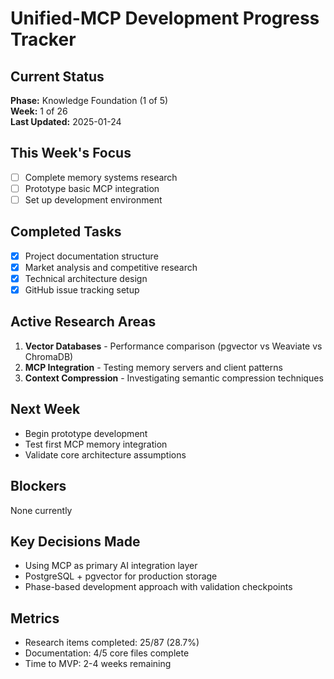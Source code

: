 # Unified-MCP Development Progress Tracker

## Current Status
**Phase:** Knowledge Foundation (1 of 5)  
**Week:** 1 of 26  
**Last Updated:** 2025-01-24

## This Week's Focus
- [ ] Complete memory systems research
- [ ] Prototype basic MCP integration  
- [ ] Set up development environment

## Completed Tasks
- [x] Project documentation structure
- [x] Market analysis and competitive research
- [x] Technical architecture design
- [x] GitHub issue tracking setup

## Active Research Areas
1. **Vector Databases** - Performance comparison (pgvector vs Weaviate vs ChromaDB)
2. **MCP Integration** - Testing memory servers and client patterns
3. **Context Compression** - Investigating semantic compression techniques

## Next Week
- Begin prototype development
- Test first MCP memory integration
- Validate core architecture assumptions

## Blockers
None currently

## Key Decisions Made
- Using MCP as primary AI integration layer
- PostgreSQL + pgvector for production storage
- Phase-based development approach with validation checkpoints

## Metrics
- Research items completed: 25/87 (28.7%)
- Documentation: 4/5 core files complete
- Time to MVP: 2-4 weeks remaining